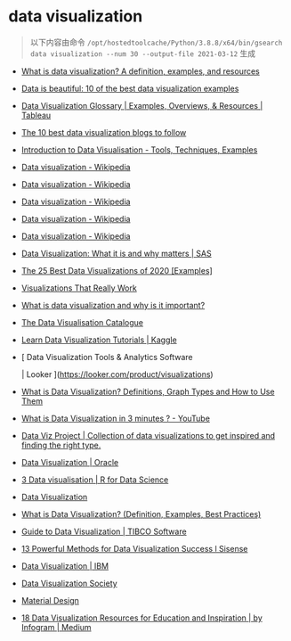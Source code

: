 
data visualization
==================


> 以下内容由命令 `/opt/hostedtoolcache/Python/3.8.8/x64/bin/gsearch data visualization --num 30 --output-file 2021-03-12` 生成

- [What is data visualization? A definition, examples, and resources](https://www.tableau.com/learn/articles/data-visualization)
- [Data is beautiful: 10 of the best data visualization examples](https://www.tableau.com/learn/articles/best-beautiful-data-visualization-examples)
- [Data Visualization Glossary | Examples, Overviews, & Resources | Tableau](https://www.tableau.com/learn/articles/data-visualization/glossary)
- [The 10 best data visualization blogs to follow](https://www.tableau.com/learn/articles/best-data-visualization-blogs)
- [Introduction to Data Visualisation - Tools, Techniques, Examples](https://www.mygreatlearning.com/blog/introduction-to-data-visualisation-why-is-it-important/)
- [Data visualization - Wikipedia](https://en.wikipedia.org/wiki/Data_visualization)
- [Data visualization - Wikipedia](https://en.wikipedia.org/wiki/Data_visualization#Underpinnings)
- [Data visualization - Wikipedia](https://en.wikipedia.org/wiki/Data_visualization#History)
- [Data visualization - Wikipedia](https://en.wikipedia.org/wiki/Data_visualization#Techniques)
- [Data visualization - Wikipedia](https://en.wikipedia.org/wiki/Data_visualization#Data_presentation_architecture)
- [Data Visualization: What it is and why matters | SAS](https://www.sas.com/en_us/insights/big-data/data-visualization.html)
- [The 25 Best Data Visualizations of 2020 [Examples]](https://visme.co/blog/best-data-visualizations/)
- [Visualizations That Really Work](https://hbr.org/2016/06/visualizations-that-really-work)
- [What is data visualization and why is it important?](https://searchbusinessanalytics.techtarget.com/definition/data-visualization)
- [The Data Visualisation Catalogue](https://datavizcatalogue.com/)
- [Learn Data Visualization Tutorials | Kaggle](https://www.kaggle.com/learn/data-visualization)
- [
        Data Visualization Tools & Analytics Software
        
        
     | Looker
    ](https://looker.com/product/visualizations)
- [What is Data Visualization? Definitions, Graph Types and How to Use Them](https://www.klipfolio.com/resources/articles/what-is-data-visualization)
- [What is Data Visualization in 3 minutes ? - YouTube](https://www.youtube.com/watch?v=VyhLRJVoIrI)
- [Data Viz Project | Collection of data visualizations to get inspired and finding the right type.](https://datavizproject.com/)
- [Data Visualization | Oracle](https://www.oracle.com/business-analytics/data-visualization.html)
- [3 Data visualisation | R for Data Science](https://r4ds.had.co.nz/data-visualisation.html)
- [Data Visualization](https://socviz.co/)
- [What is Data Visualization? (Definition, Examples, Best Practices)](https://venngage.com/blog/data-visualization/)
- [Guide to Data Visualization | TIBCO Software](https://www.tibco.com/reference-center/guide-to-data-visualization)
- [13 Powerful Methods for Data Visualization Success l Sisense](https://www.sisense.com/blog/10-useful-ways-visualize-data-examples/)
- [Data Visualization  | IBM](https://www.ibm.com/analytics/data-visualization)
- [Data Visualization Society](https://www.datavisualizationsociety.com/)
- [
   Material Design
  ](https://material.io/design/communication/data-visualization.html)
- [18 Data Visualization Resources for Education and Inspiration | by Infogram | Medium](https://medium.com/@Infogram/18-data-visualization-resources-for-education-and-inspiration-529c6f528983)
